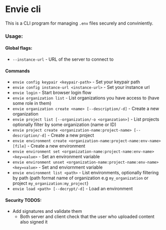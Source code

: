 # Envie cli

This is a CLI program for managing `.env` files securely and conviniently.

### Usage:

#### Global flags:

- `--instance-url` - URL of the server to connect to

#### Commands
- `envie config keypair <keypair-path>` - Set your keypair path
- `envie config instance-url <instance-url>` - Set your instance url
- `envie login` - Start browser login flow
- `envie organization list` - List organizations you have access to (have some role in them)
- `envie organization create <name> [--description/-d]` - Create a new organization
- `envie project list [--organization/-o <organzation>]` - List projects optionally filter by some organization (name or ID)
- `envie project create <organization-name:project-name> [--description/-d]` - Create a new project
- `envie environment create <organization-name:project-name:env-name> [file]` - Create a new environment
- `envie environment set <organization-name:project-name:env-name> <key=value>` - Set an environment variable
- `envie environment unset <organization-name:project-name:env-name> <key=value>` - Set and enviornment variable
- `envie environment list <path>` - List environments, optionally filtering by path (path format name of organization e.g `my_organization` or project `my_organization:my_project`)
- `envie load <path> [--decrypt/-d]` - Load an environment 

#### Security TODOS:
- Add signatures and validate them
  - Both server and client check that the user who uploaded content also signed it